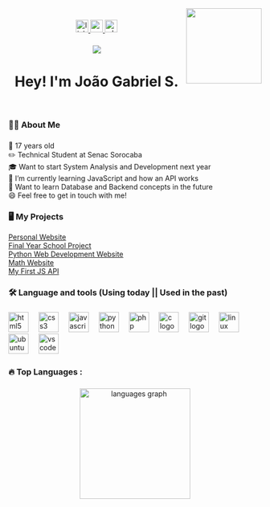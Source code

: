 <img align="right" height="150" src="https://camo.githubusercontent.com/62da68eb62b1e5f175f7d1f0191dd89a653d7908feb22d37d4a0ab07365d6791/68747470733a2f2f6d656469612e67697068792e636f6d2f6d656469612f4d3967624264396e6244724f5475314d71782f67697068792e676966"  />

###

<div align="center">
  <a href="https://www.linkedin.com/in/joao-gabriel-savioli/" target="blank">
  <img src="https://img.shields.io/static/v1?message=LinkedIn&logo=linkedin&label=&color=0077B5&logoColor=white&labelColor=&style=for-the-badge" height="25" alt="linkedin logo"  />
  </a>
  
  <a href="mailto:joaosavioli06@gmail.com"> 
  <img src="https://img.shields.io/static/v1?message=Gmail&logo=gmail&label=&color=D14836&logoColor=white&labelColor=&style=for-the-badge" height="25" alt="gmail logo"  />
  </a>
  
  <a href="https://wa.me/5515991634476"> 
  <img src="https://img.shields.io/static/v1?message=Whatsapp&logo=whatsapp&label=&color=25D366&logoColor=white&labelColor=&style=for-the-badge" height="25" alt="whatsapp logo"  />
  </a>

 
</div>

###

<div align="center">
  <img src="https://visitor-badge.laobi.icu/badge?page_id=joaosavioli06.joaosavioli06&"  />
</div>

###

<h1 align="center">Hey! I'm João Gabriel S.</h1> <br> 

###


<h3 align="left">👩‍💻  About Me</h3>

###

<p align="left">
👦 17 years old<br>
✏️ Technical Student at Senac Sorocaba<br>
🎓 Want to start System Analysis and Development next year<br> 
🌱 I’m currently learning JavaScript and how an API works <br>
🎯 Want to learn Database and Backend concepts in the future <br>
😄 Feel free to get in touch with me! <br>

</p>

###

<h3 align="left"> 🖥 My Projects </h3> 
<a href="joaosavioli06.github.io"> Personal Website </a> <br>
<a href="https://joaosavioli06.github.io/garotos_da_programacao/"> Final Year School Project</a> <br>
<a href="https://joaosavioli06.github.io/dev-python-web/"> Python Web Development Website </a> <br>
<a href="joaosavioli06.github.io/math-website/"> Math Website </a> <br>
<a href="https://github.com/joaosavioli06/API"> My First JS API </a> <br>

###

<h3 align="left">🛠 Language and tools (Using today || Used in the past)</h3>

###

<div align="left">
  <img src="https://cdn.jsdelivr.net/gh/devicons/devicon/icons/html5/html5-original.svg" height="40" alt="html5 logo"  />
  <img width="12" />
  <img src="https://cdn.jsdelivr.net/gh/devicons/devicon/icons/css3/css3-original.svg" height="40" alt="css3 logo"  />
  <img width="12" />
  <img src="https://cdn.jsdelivr.net/gh/devicons/devicon/icons/javascript/javascript-original.svg" height="40" alt="javascript logo"  />
  <img width="12" />
  <img src="https://cdn.jsdelivr.net/gh/devicons/devicon/icons/python/python-original.svg" height="40" alt="python logo"  />
  <img width="12" />
  <img src="https://cdn.jsdelivr.net/gh/devicons/devicon/icons/php/php-original.svg" height="40" alt="php logo"  />
  <img width="12" />
  <img src="https://cdn.jsdelivr.net/gh/devicons/devicon/icons/c/c-original.svg" height="40" alt="c logo"  />
  <img width="12" />
  <img src="https://cdn.jsdelivr.net/gh/devicons/devicon/icons/git/git-original.svg" height="40" alt="git logo"  />
  <img width="12" />
  <img src="https://cdn.jsdelivr.net/gh/devicons/devicon/icons/linux/linux-original.svg" height="40" alt="linux logo"  />
  <img width="12" />
  <img src="https://cdn.jsdelivr.net/gh/devicons/devicon/icons/ubuntu/ubuntu-plain.svg" height="40" alt="ubuntu logo"  />
  <img width="12" />
  <img src="https://cdn.jsdelivr.net/gh/devicons/devicon/icons/vscode/vscode-original.svg" height="40" alt="vscode logo"  />
</div>

###

<h3 align="left">🔥   Top Languages :</h3>

###

<div align="center">
  <img src="https://github-readme-stats.vercel.app/api/top-langs?username=joaosavioli06&locale=en&hide_title=false&layout=compact&card_width=320&langs_count=5&theme=dracula&hide_border=false&order=2" height="220" alt="languages graph"  />
</div>

###
